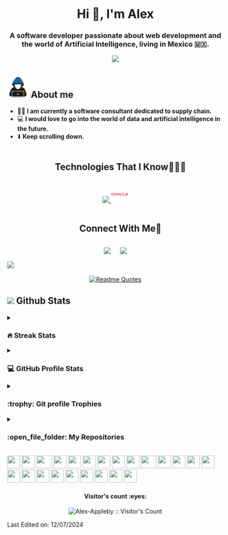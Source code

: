<h1 align="center">Hi 👋, I'm Alex</h1>
<h3 align="center">A software developer passionate about web development and the world of Artificial Intelligence, living in Mexico 🇲🇽.</h3>

<div id="header" align="center">
    <img src="https://media.giphy.com/media/mVN7gJLIKHUbK/giphy.gif" width="250" />
</div>

## <picture><img src = "https://github.com/0xAbdulKhalid/0xAbdulKhalid/raw/main/assets/mdImages/about_me.gif" width = 50px></picture> **About me**


- 🧑‍💼 **I am currently a software consultant dedicated to supply chain.**
- 💻 **I would love to go into the world of data and artificial intelligence in the future.**
- ⬇️ **Keep scrolling down.**

<!--h1 without bottom border-->
<div id="user-content-toc">
  <ul align="center">
    <summary><h2 style="display: inline-block">Technologies That I Know👨🏻‍💻</h2></summary>
  </ul>
</div>
<!--tech stack icons-->
<p align="center">
  <a href="https://skillicons.dev">
    <img src="https://skillicons.dev/icons?i=bash,git,github,html,css,javascript,bootstrap,jquery,wordpress,androidstudio,mysql,sqlite,java,py,azure,c,discord,linux,vscode&perline=10" />
  </a>
  <a href="https://www.oracle.com/" target="_blank" rel="noreferrer"> <img src="https://raw.githubusercontent.com/devicons/devicon/master/icons/oracle/oracle-original.svg" alt="oracle" width="40" height="40"/>
 </a>
</p>

<!-- Connect with me -->
<!--h2 without bottom border-->
<div id="user-content-toc">
  <ul align="center">
    <summary><h2 style="display: inline-block">Connect With Me🤝</h2></summary>
  </ul>
</div>

<!--icons and links-->
<p align="center">
<a target="_blank" href="https://www.linkedin.com/in/alejandro-enriquez-rivera/"><img src="https://img.shields.io/badge/-LinkedIn-0077B5?style=for-the-badge&logo=Linkedin&logoColor=white"></img></a>
&emsp;
<a target="_blank" href="mailto:enriquezalex40@gmail.com"><img src="https://img.shields.io/badge/-Gmail-D14836?style=for-the-badge&logo=Gmail&logoColor=white"></img></a>
</p>

<!--horizontal divider(gradiant)-->
<img src="https://user-images.githubusercontent.com/73097560/115834477-dbab4500-a447-11eb-908a-139a6edaec5c.gif">

<center>

[![Readme Quotes](https://quotes-github-readme.vercel.app/api?type=horizontal&theme=tokyonight&quote=The&nbsp;ability&nbsp;to&nbsp;write&nbsp;code&nbsp;takes&nbsp;place&nbsp;at&nbsp;the&nbsp;intersection&nbsp;of&nbsp;creativity&#10;and&nbsp;logic.&author=Ziad&nbsp;Yehia)](https://github.com/piyushsuthar/github-readme-quotes)

</center>

## <picture> <img src = "https://github.com/7oSkaaa/7oSkaaa/blob/main/Images/Statistics.gif?raw=true" width = 50px>  </picture> Github Stats

<details><summary><h3> 🔥 Streak Stats</h3></summary>



<p align="center"><img src="https://github-readme-streak-stats.herokuapp.com/?user=Alex-Appleby&theme=tokyonight_duo" alt="Alex-Appleby" /></p>

</details>
  
<details><summary><h3>💻 GitHub Profile Stats</h3></summary>
	
<p align="center">
    <a href="https://github.com/anuraghazra/github-readme-stats">
	    <img alt="Alex-Appleby's Github Stats" src="https://github-readme-stats.vercel.app/api?username=Alex-Appleby&show_icons=true&count_private=true&locale=en&theme=tokyonight&layout=compact" height="240px"/></a>
	  <img src="https://github-readme-stats.vercel.app/api/top-langs?username=Alex-Appleby&langs_count=10&show_icons=true&locale=en&theme=tokyonight" alt="Alex-Appleby" height="240px"/>
<br/>

  <b>Note:</b> Top languages is only a metric of the languages my public code consists of and doesn't reflect experience or skill level.
  </p>
</details>

<details><summary> <h3> :trophy: Git profile Trophies </h3></summary>
	
<p align="center"> <a href="https://github.com/ryo-ma/github-profile-trophy"><img src="https://github-profile-trophy.vercel.app/?username=Alex-Appleby&layout=compact&theme=tokyonight&column=4&margin-w=15&margin-h=15" alt="Alex-Appleby" /></a> </p>
	
</details>
	
<details><summary><h3> :open_file_folder: My Repositories </h3></summary>
	
<div>
  <p align="center">
	<a href="https://github.com/Alex-Appleby/Merge-PDF">
      		<img src="https://github-readme-stats.vercel.app/api/pin/?username=Alex-Appleby&repo=Merge-PDF&theme=tokyonight" alt="GitHub Stats" />
    	</a>
	<a href="https://github.com/Alex-Appleby/Image-to-PDF">
      		<img src="https://github-readme-stats.vercel.app/api/pin/?username=Alex-Appleby&repo=Image-to-PDF&theme=tokyonight" alt="GitHub Stats" />
    	</a>
    	<a href="https://github.com/Alex-Appleby/Chat-multicast-">
      		<img src="https://github-readme-stats.vercel.app/api/pin/?username=Alex-Appleby&repo=Chat-multicast-&theme=tokyonight" alt="GitHub Stats" />
    	</a>
    	<a href="https://github.com/Alex-Appleby/Multiplicaci-n-de-Matrices">
      		<img src="https://github-readme-stats.vercel.app/api/pin/?username=Alex-Appleby&repo=Multiplicaci-n-de-Matrices&theme=tokyonight" alt="GitHub Stats" />
    	</a>
  </p>
</div>
</details>

</br>

<div>
    <img src="https://cultofthepartyparrot.com/parrots/hd/githubparrot.gif" width="30" height="30"/>
    <img src="https://cultofthepartyparrot.com/flags/hd/indiaparrot.gif" width="30" height="30"/>
    <img src="https://cultofthepartyparrot.com/parrots/asyncparrot.gif" width="36" height="30"/>
    <img src="https://cultofthepartyparrot.com/parrots/hd/60fpsparrot.gif" width="30" height="30"/>
    <img src="https://cultofthepartyparrot.com/parrots/hd/jumpingparrot.gif" width="30" height="30"/>
    <img src="https://cultofthepartyparrot.com/parrots/hd/opensourceparrot.gif" width="30" height="30"/>
    <img src="https://cultofthepartyparrot.com/parrots/hd/dealwithitnowparrot.gif" width="30" height="30"/>
    <img src="https://cultofthepartyparrot.com/parrots/hd/hypnoparrotlight.gif" width="30" height="30"/>
    <img src="https://cultofthepartyparrot.com/parrots/databaseparrot.gif" width="30" height="30"/>
    <img src="https://cultofthepartyparrot.com/parrots/fixparrot.gif" width="36" height="30"/>
    <img src="https://cultofthepartyparrot.com/parrots/hd/laptop_parrot.gif" width="30" height="30"/>
    <img src="https://cultofthepartyparrot.com/parrots/hd/spinningparrot.gif" width="30" height="30"/>
    <img src="https://cultofthepartyparrot.com/parrots/hd/levitationparrot.gif" width="30" height="30"/>
    <img src="https://cultofthepartyparrot.com/parrots/hd/meldparrot.gif" width="30" height="30"/>
    <img src="https://cultofthepartyparrot.com/parrots/slomoparrot.gif" width="30" height="30"/>
    <img src="https://cultofthepartyparrot.com/parrots/hd/moonwalkingparrot.gif" width="30" height="30"/>
    <img src="https://cultofthepartyparrot.com/parrots/hd/stableparrot.gif" width="30" height="30"/>
    <img src="https://cultofthepartyparrot.com/parrots/hd/scienceparrot.gif" width="30" height="30"/>
    <img src="https://cultofthepartyparrot.com/parrots/hd/pirateparrot.gif" width="30" height="30"/>
    <img src="https://cultofthepartyparrot.com/parrots/hd/footballparrot.gif" width="30" height="30"/>
    <img src="https://cultofthepartyparrot.com/parrots/hd/illuminatiparrot.gif" width="30" height="30"/>
    <img src="https://cultofthepartyparrot.com/parrots/hd/hypnoparrotdark.gif" width="30" height="30"/>
    <img src="https://cultofthepartyparrot.com/parrots/hd/mustacheparrot.gif" width="30" height="30"/>
</div>

<h4 align="center">Visitor's count :eyes:</h4>

<p align="center"><img src="https://profile-counter.glitch.me/{Alex-Appleby}/count.svg" alt="Alex-Appleby :: Visitor's Count" /></p>

Last Edited on: 12/07/2024
